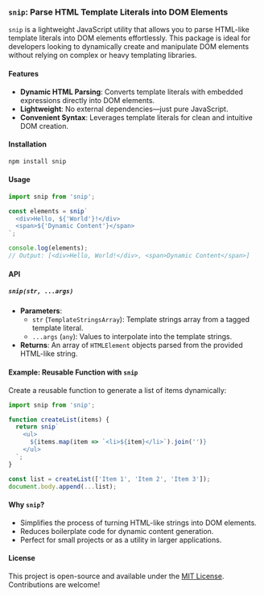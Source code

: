 ### `snip`: Parse HTML Template Literals into DOM Elements

`snip` is a lightweight JavaScript utility that allows you to parse HTML-like template literals into DOM elements effortlessly. This package is ideal for developers looking to dynamically create and manipulate DOM elements without relying on complex or heavy templating libraries.

#### Features
- **Dynamic HTML Parsing**: Converts template literals with embedded expressions directly into DOM elements.
- **Lightweight**: No external dependencies—just pure JavaScript.
- **Convenient Syntax**: Leverages template literals for clean and intuitive DOM creation.

#### Installation
```bash
npm install snip
```

#### Usage
```javascript
import snip from 'snip';

const elements = snip`
  <div>Hello, ${'World'}!</div>
  <span>${'Dynamic Content'}</span>
`;

console.log(elements);
// Output: [<div>Hello, World!</div>, <span>Dynamic Content</span>]
```

#### API

##### `snip(str, ...args)`
- **Parameters**:
  - `str` (`TemplateStringsArray`): Template strings array from a tagged template literal.
  - `...args` (`any`): Values to interpolate into the template strings.
- **Returns**: An array of `HTMLElement` objects parsed from the provided HTML-like string.

#### Example: Reusable Function with `snip`
Create a reusable function to generate a list of items dynamically:

```javascript
import snip from 'snip';

function createList(items) {
  return snip`
    <ul>
      ${items.map(item => `<li>${item}</li>`).join('')}
    </ul>
  `;
}

const list = createList(['Item 1', 'Item 2', 'Item 3']);
document.body.append(...list);
```

#### Why `snip`?
- Simplifies the process of turning HTML-like strings into DOM elements.
- Reduces boilerplate code for dynamic content generation.
- Perfect for small projects or as a utility in larger applications.

#### License
This project is open-source and available under the [MIT License](LICENSE). Contributions are welcome!
